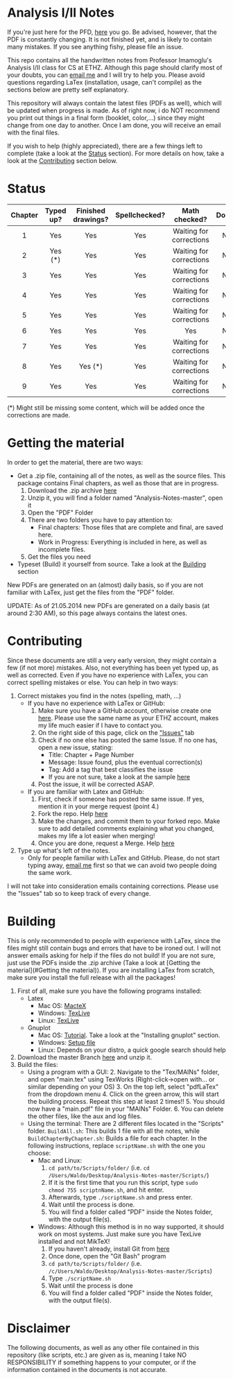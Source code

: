 Analysis I/II Notes
===================
If you're just here for the PFD, [here](https://github.com/pennatil/Analysis-Notes/raw/master/PDF/Work%20in%20Progress/Notizen%20-%20Analysis%20I%26II.pdf) you go. Be advised, however, that the PDF is constantly changing. It is not finished yet, and is likely to contain many mistakes. If you see anything fishy, please file an issue.

This repo contains all the handwritten notes from Professor Imamoglu's Analysis I/II class for CS at ETHZ. Although this page should clarify most of your doubts, you can <a href="mailto:pennatil@student.ethz.ch">email me</a> and I will try to help you. Please avoid questions regarding LaTex (installation, usage, can't compile) as the sections below are pretty self explanatory.

This repository will always contain the latest files (PDFs as well), which will be updated when progress is made. As of right now, i do NOT recommend you print out things in a final form (booklet, color,...) since they might change from one day to another. Once I am done, you will receive an email with the final files.

If you wish to help (highly appreciated), there are a few things left to complete (take a look at the [Status](#Status) section). For more details on how, take a look at the [Contributing](#Contributing) section below.

<a name="Status"></a>
Status
======
| Chapter |  Typed up?  | Finished drawings? | Spellchecked? |      Math checked?      | Done? |
|:-------:|:-----------:|:------------------:|:-------------:|:-----------------------:|:-----:|
|    1    |     Yes     |         Yes        |       Yes     | Waiting for corrections |   No  |
|    2    |     Yes (*)  |         Yes        |       Yes      | Waiting for corrections |   No  |
|    3    | Yes 		 |          Yes       |       Yes      |           Waiting for corrections           |   No  |
|    4    | Yes         |     		Yes       |       Yes       |Waiting for corrections           |   No  |
|    5    |      Yes    |          Yes         |       Yes       |          Waiting for corrections           |   No  |
|    6    |     Yes     |         Yes        |       Yes      |           Yes           |   No  |
|    7    |     Yes     |         Yes        |       Yes      | Waiting for corrections |   No  |
|    8    |     Yes     |          Yes (*)         |       Yes      | Waiting for corrections |   No  |
|    9    | Yes 		 |          Yes        |       Yes       |            Waiting for corrections            |   No  |

(*) Might still be missing some content, which will be added once the corrections are made.

<a name="Getting the material"></a>
Getting the material
====================

In order to get the material, there are two ways:

* Get a .zip file, containing all of the notes, as well as the source files. This package contains Final chapters, as well as those that are in progress.
  1. Download the .zip archive [here](https://github.com/pennatil/Analysis-Notes/archive/master.zip)
  2. Unzip it, you will find a folder named "Analysis-Notes-master", open it
  3. Open the "PDF" Folder
  4. There are two folders you have to pay attention to:
      * Final chapters: Those files that are complete and final, are saved here.
	  * Work in Progress: Everything is included in here, as well as incomplete files.
  5. Get the files you need
* Typeset (Build) it yourself from source. Take a look at the [Building](#Building) section

New PDFs are generated on an (almost) daily basis, so if you are not familiar with LaTex, just get the files from the "PDF" folder.

UPDATE: As of 21.05.2014 new PDFs are generated on a daily basis (at around 2:30 AM), so this page always contains the latest ones.

<a name="Contributing"></a>
Contributing
============

Since these documents are still a very early version, they might contain a few (if not more) mistakes. Also, not everything has been yet typed up, as well as corrected. Even if you have no experience with LaTex, you can correct spelling mistakes or else. You can help in two ways:

1. Correct mistakes you find in the notes (spelling, math, ...)
    * If you have no experience with LaTex or GitHub:
    	1. Make sure you have a GitHub account, otherwise create one [here](https://github.com/join). Please use the same name as your ETHZ account, makes my life much easier if I have to contact you.
		2. On the right side of this page, click on the ["Issues"](https://github.com/pennatil/Analysis-Notes/issues) tab
		3. Check if no one else has posted the same Issue. If no one has, open a new issue, stating:
	 		 * Title: Chapter + Page Number
	 		 * Message: Issue found, plus the eventual correction(s)
	 		 * Tag: Add a tag that best classifies the issue
	 		 * If you are not sure, take a look at the sample [here](https://github.com/pennatil/Analysis-Notes/issues/4)
		4. Post the issue, it will be corrected ASAP.
	* If you are familiar with Latex and GitHub:
		1. First, check if someone has posted the same issue. If yes, mention it in your merge request (point 4.)
		2. Fork the repo. Help [here](https://help.github.com/articles/fork-a-repo)
		3. Make the changes, and commit them to your forked repo. Make sure to add detailed comments explaining what you changed, makes my life a lot easier when merging!
		4. Once you are done, request a Merge. Help [here](https://help.github.com/articles/using-pull-requests)
2. Type up what's left of the notes.
	* Only for people familiar with LaTex and GitHub. Please, do not start typing away, <a href="mailto:pennatil@student.ethz.ch?subject=I%20want%20to%20help!">email me</a> first so that we can avoid two people doing the same work.

I will not take into consideration emails containing corrections. Please use the "Issues" tab so to keep track of every change.


<a name="Building"></a>
Building
========
This is only recommended to people with experience with LaTex, since the files might still contain bugs and errors that have to be ironed out. I will not answer emails asking for help if the files do not build! If you are not sure, just use the PDFs inside the .zip archive (Take a look at [Getting the material](#Getting the material)). If you are installing LaTex from scratch, make sure you install the full release with all the packages!

1. First of all, make sure you have the following programs installed:
	* Latex
		* Mac OS: [MacteX](http://tug.org/mactex/)
		* Windows: [TexLive](https://www.tug.org/texlive/acquire-netinstall.html)
		* Linux: [TexLive](https://www.tug.org/texlive/quickinstall.html)
	* Gnuplot
		* Mac OS: [Tutorial](http://www.maclife.com/article/columns/terminal_101_graphing_gnuplot). Take a look at the "Installing gnuplot" section.
		* Windows: [Setup file](http://sourceforge.net/projects/gnuplot/files/latest/download?source=files)
		* Linux: Depends on your distro, a quick google search should help
2. Download the master Branch [here](https://github.com/pennatil/Analysis-Notes/archive/master.zip) and unzip it. 
3. Build the files:
	* Using a program with a GUI:
		2. Navigate to the "Tex/MAINs" folder, and open "main.tex" using TexWorks (Right-click->open with... or similar depending on your OS)
		3. On the top left, select "pdfLaTex" from the dropdown menu
		4. Click on the green arrow, this will start the building process. Repeat this step at least 2 times!!
		5. You should now have a "main.pdf" file in your "MAINs" Folder.
		6. You can delete the other files, like the aux and log files. 
	* Using the terminal: 
	There are 2 different files located in the "Scripts" folder. <code>BuildAll.sh</code>: This builds 1 file with all the notes, while <code>BuildChapterByChapter.sh</code>: Builds a file for each chapter. In the following instructions, replace <code>scriptName.sh</code> with the one you choose:
		* Mac and Linux:
			1. <code>cd path/to/Scripts/folder/</code> (i.e. <code>cd /Users/Waldo/Desktop/Analysis-Notes-master/Scripts/</code>)
			2. If it is the first time that you run this script, type <code>sudo chmod 755 scriptnName.sh</code>, and hit enter.
			4. Afterwards, type <code>./scriptName.sh</code> and press enter.
			5. Wait until the process is done.
			6. You will find a folder called "PDF" inside the Notes folder, with the output file(s).
		* Windows: Although this method is in no way supported, it should work on most systems. Just make sure you have TexLive installed and not MikTeX!
			1. If you haven't already, install Git from [here](http://msysgit.github.io/)
			2. Once done, open the "Git Bash" program
			3. <code>cd path/to/Scripts/folder/</code> (i.e. <code>/c/Users/Waldo/Desktop/Analysis-Notes-master/Scripts</code>)
			4. Type <code>./scriptName.sh</code>
			5. Wait until the process is done
			6. You will find a folder called "PDF" inside the Notes folder, with the output file(s).






Disclaimer
==========
The following documents, as well as any other file contained in this repository (like scripts, etc.) are given as is, meaning I take NO RESPONSIBILITY if something happens to your computer, or if the information contained in the documents is not accurate.
